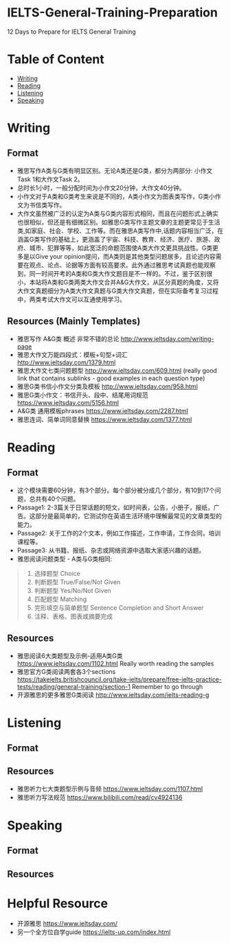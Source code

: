 # IELTS-General-Training-Preparation
12 Days to Prepare for IELTS General Training

# Table of Content
- [Writing](#writing)
- [Reading](#reading)
- [Listening](#listening)
- [Speaking](#speaking)

# Writing
## Format
- 雅思写作A类与G类有明显区别。无论A类还是G类，都分为两部分: 小作文Task 1和大作文Task 2。
- 总时长1小时，一般分配时间为小作文20分钟，大作文40分钟。
- 小作文对于A类和G类考生来说是不同的，A类小作文为图表类写作，G类小作文为书信类写作。
- 大作文虽然被广泛的认定为A类与G类内容形式相同，而且在问题形式上确实也很相似，但还是有细微区别。如雅思G类写作主题文章的主题更常见于生活类,如家庭、社会、学校、工作等。而在雅思A类写作中,话题内容相当广泛，在涵盖G类写作的基础上，更涵盖了宇宙、科技、教育、经济、医疗、旅游、政府、城市、犯罪等等，如此宽泛的命题范围使A类大作文更具挑战性。G类更多是以Give your opinion提问，而A类则是其他类型问题居多，且论述内容需要在观点、论点、论据等方面有较高要求。此外通过雅思考试真题也能观察到，同一时间开考的A类和G类大作文题目是不一样的。不过，鉴于区别很小，本站将A类和G类两类大作文合并A&G大作文，从区分真题的角度，又将大作文真题细分为A类大作文真题与G类大作文真题，但在实际备考复习过程中，两类考试大作文可以互通使用学习。

## Resources (Mainly Templates)
- 雅思写作 A&G类 概述 非常不错的总论 http://www.ieltsday.com/writing-page
- 雅思大作文万能四段式：模板+句型+词汇 http://www.ieltsday.com/1379.html
- 雅思大作文七类问题题型 http://www.ieltsday.com/609.html (really good link that contains sublinks - good examples in each question type)
- 雅思G类书信小作文分类及模板 http://www.ieltsday.com/958.html
- 雅思G类小作文：书信开头、段中、结尾用词规范 https://www.ieltsday.com/5156.html
- A&G类 通用模板phrases https://www.ieltsday.com/2287.html
- 雅思连词、简单词同意替换 https://www.ieltsday.com/1377.html

# Reading
## Format
- 这个模块需要60分钟，有3个部分。每个部分被分成几个部分，有10到17个问题，总共有40个问题。
- Passage1: 2-3篇关于日常话题的短文，如时间表，公告，小册子，报纸，广告。这部分是最简单的，它测试你在英语生活环境中理解最常见的文章类型的能力。
- Passage2: 关于工作的2个文本，例如工作描述，工作申请，工作合同，培训课程等。
- Passage3: 从书籍、报纸、杂志或网络资源中选取大家感兴趣的话题。
- 雅思阅读问题类型 - A类与G类相同:
> 1. 选择题型 Choice
> 2. 判断题型 True/False/Not Given
> 3. 判断题型 Yes/No/Not Given
> 4. 匹配题型 Matching
> 5. 完形填空与简单题型 Sentence Completion and Short Answer
> 6. 注释、表格、图表或摘要完成



## Resources
- 雅思阅读6大类题型及示例-适用A类G类 https://www.ieltsday.com/1102.html Really worth reading the samples
- 雅思官方G类阅读两套各3个sections https://takeielts.britishcouncil.org/take-ielts/prepare/free-ielts-practice-tests/reading/general-training/section-1 Remember to go through
- 开源雅思的更多雅思G类阅读 http://www.ieltsday.com/ielts-reading-g


# Listening
## Format

## Resources
- 雅思听力七大类题型示例与音频 https://www.ieltsday.com/1107.html
- 雅思听力写法规范 https://www.bilibili.com/read/cv4924136

# Speaking
## Format

## Resources

# Helpful Resource
- 开源雅思 https://www.ieltsday.com/
- 另一个全方位自学guide https://ielts-up.com/index.html
